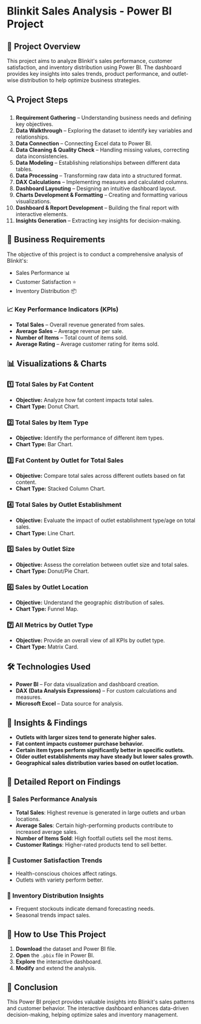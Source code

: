 # Blinkit Sales Analysis - Power BI Project

## 📌 Project Overview
This project aims to analyze Blinkit's sales performance, customer satisfaction, and inventory distribution using Power BI. The dashboard provides key insights into sales trends, product performance, and outlet-wise distribution to help optimize business strategies.

## 🔍 Project Steps
1. **Requirement Gathering** – Understanding business needs and defining key objectives.
2. **Data Walkthrough** – Exploring the dataset to identify key variables and relationships.
3. **Data Connection** – Connecting Excel data to Power BI.
4. **Data Cleaning & Quality Check** – Handling missing values, correcting data inconsistencies.
5. **Data Modeling** – Establishing relationships between different data tables.
6. **Data Processing** – Transforming raw data into a structured format.
7. **DAX Calculations** – Implementing measures and calculated columns.
8. **Dashboard Layouting** – Designing an intuitive dashboard layout.
9. **Charts Development & Formatting** – Creating and formatting various visualizations.
10. **Dashboard & Report Development** – Building the final report with interactive elements.
11. **Insights Generation** – Extracting key insights for decision-making.

## 🎯 Business Requirements
The objective of this project is to conduct a comprehensive analysis of Blinkit's:
- Sales Performance 📊
- Customer Satisfaction ⭐
- Inventory Distribution 📦

### 📈 Key Performance Indicators (KPIs)
- **Total Sales** – Overall revenue generated from sales.
- **Average Sales** – Average revenue per sale.
- **Number of Items** – Total count of items sold.
- **Average Rating** – Average customer rating for items sold.

## 📊 Visualizations & Charts
### 1️⃣ Total Sales by Fat Content
- **Objective:** Analyze how fat content impacts total sales.
- **Chart Type:** Donut Chart.

### 2️⃣ Total Sales by Item Type
- **Objective:** Identify the performance of different item types.
- **Chart Type:** Bar Chart.

### 3️⃣ Fat Content by Outlet for Total Sales
- **Objective:** Compare total sales across different outlets based on fat content.
- **Chart Type:** Stacked Column Chart.

### 4️⃣ Total Sales by Outlet Establishment
- **Objective:** Evaluate the impact of outlet establishment type/age on total sales.
- **Chart Type:** Line Chart.

### 5️⃣ Sales by Outlet Size
- **Objective:** Assess the correlation between outlet size and total sales.
- **Chart Type:** Donut/Pie Chart.

### 6️⃣ Sales by Outlet Location
- **Objective:** Understand the geographic distribution of sales.
- **Chart Type:** Funnel Map.

### 7️⃣ All Metrics by Outlet Type
- **Objective:** Provide an overall view of all KPIs by outlet type.
- **Chart Type:** Matrix Card.

## 🛠️ Technologies Used
- **Power BI** – For data visualization and dashboard creation.
- **DAX (Data Analysis Expressions)** – For custom calculations and measures.
- **Microsoft Excel** – Data source for analysis.

## 📌 Insights & Findings
- **Outlets with larger sizes tend to generate higher sales.**
- **Fat content impacts customer purchase behavior.**
- **Certain item types perform significantly better in specific outlets.**
- **Older outlet establishments may have steady but lower sales growth.**
- **Geographical sales distribution varies based on outlet location.**

## 📑 Detailed Report on Findings
### 🔹 Sales Performance Analysis
- **Total Sales**: Highest revenue is generated in large outlets and urban locations.
- **Average Sales**: Certain high-performing products contribute to increased average sales.
- **Number of Items Sold**: High footfall outlets sell the most items.
- **Customer Ratings**: Higher-rated products tend to sell better.

### 🔹 Customer Satisfaction Trends
- Health-conscious choices affect ratings.
- Outlets with variety perform better.

### 🔹 Inventory Distribution Insights
- Frequent stockouts indicate demand forecasting needs.
- Seasonal trends impact sales.

## 🚀 How to Use This Project
1. **Download** the dataset and Power BI file.
2. **Open** the `.pbix` file in Power BI.
3. **Explore** the interactive dashboard.
4. **Modify** and extend the analysis.

## 🎯 Conclusion
This Power BI project provides valuable insights into Blinkit's sales patterns and customer behavior. The interactive dashboard enhances data-driven decision-making, helping optimize sales and inventory management. 


